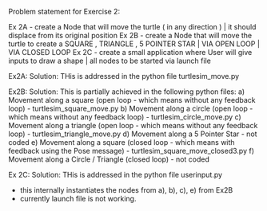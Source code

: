 Problem statement for Exercise 2:

Ex 2A - create a Node that will move the turtle ( in any direction ) | it should displace from its original position
Ex 2B - create a Node that will move the turtle to create a SQUARE , TRIANGLE , 5 POINTER STAR | VIA OPEN LOOP | VIA CLOSED LOOP
Ex 2C - create a small application where User will give inputs to draw a shape | all nodes to be started via launch file 


Ex2A: Solution: THis is addressed in the python file turtlesim_move.py

Ex2B: Solution: This is partially achieved in the following python files:
a) Movement along a square (open loop - which means without any feedback loop) - turtlesim_square_move.py
b) Movement along a circle (open loop - which means without any feedback loop) - turtlesim_circle_move.py
c) Movement along a triangle (open loop - which means without any feedback loop) - turtlesim_triangle_move.py
d) Movement along a 5 Pointer Star - not coded
e) Movement along a square (closed loop - which means with feedback using the Pose message) - turtlesim_square_move_closed3.py
f) Movement along a Circle / Triangle (closed loop) - not coded


Ex 2C: Solution: THis is addressed in the python file userinput.py
- this internally instantiates the nodes from a), b), c), e) from Ex2B
- currently launch file is not working.


